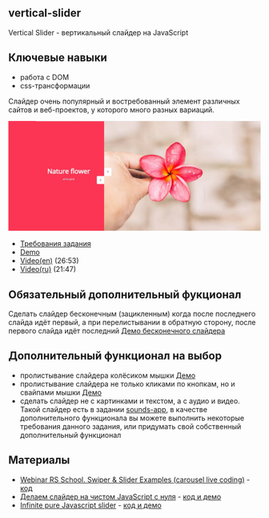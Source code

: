 ## vertical-slider

Vertical Slider - вертикальный слайдер на JavaScript

## Ключевые навыки
- работа с DOM
- css-трансформации

Слайдер очень популярный и востребованный элемент различных сайтов и веб-проектов, у которого много разных вариаций.

![](images/js30-3.jpg)
- [Требования задания](js30.md)
- [Demo](https://50projects50days.com/projects/double-vertical-slider/)
- [Video(en)](https://youtu.be/laNpbZISwjY) (26:53)
- [Video(ru)](https://youtu.be/uLlXx0KyS6k) (21:47)

## Обязательный дополнительный фукционал
Сделать слайдер бесконечным (зацикленным) когда после последнего слайда идёт первый, а при перелистывании в обратную сторону, после первого слайда идёт последний [Демо бесконечного слайдера](https://codepen.io/atulb29007/full/LzPgaE)

## Дополнительный функционал на выбор
- пролистывание слайдера колёсиком мышки [Демо](https://codepen.io/suez/full/gadLre)
- пролистывание слайдера не только кликами по кнопкам, но и свайпами мышки [Демо](https://codepen.io/mrspok407/full/bwLwvL)
- сделать слайдер не с картинками и текстом, а с аудио и видео. Такой слайдер есть в задании [sounds-app](https://rolling-scopes-school.github.io/stage0/#/stage1/tasks/js-projects/sounds-app), в качестве дополнительного функционала вы можете выполнить некоторые требования данного задания, или придумать свой собственный дополнительный функционал

## Материалы
- [Webinar RS School. Swiper & Slider Examples (carousel live coding)](https://youtu.be/rkz6LURkbBw) - [код](https://www.dropbox.com/s/0g5c0qz69keig6s/carusel-swiper.zip?dl=0)
- [Делаем слайдер на чистом JavaScript с нуля](https://youtu.be/K3E1OfQuJ0Q) - [код и демо](https://github.com/Eremeow138/wayup-slider-js)
- [Infinite pure Javascript slider](https://medium.com/@claudiaconceic/infinite-plain-javascript-slider-click-and-touch-events-540c8bd174f2) - [код и демо](https://codepen.io/cconceicao/pen/PBQawy)

